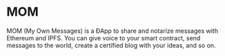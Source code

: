# MOM

MOM (My Own Messages) is a ÐApp to share and notarize messages with Ethereum and IPFS. You can give voice to your smart contract, send messages to the world, create a certified blog with your ideas, and so on.
